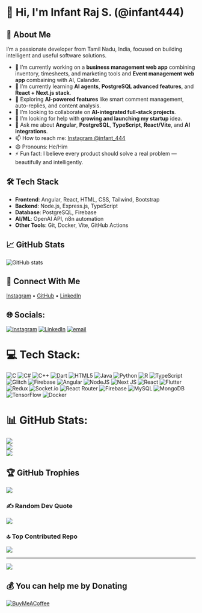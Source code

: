 # 👋 Hi, I'm Infant Raj S. (@infant444)

<!-- Optionally, you can add a banner or badge here -->

## 🚀 About Me
I’m a passionate  developer from Tamil Nadu, India, focused on building intelligent and useful software solutions.

- 🔭 I’m currently working on a **business management web app** combining inventory, timesheets, and marketing tools and **Event management web app** combaining with AI, Calander.
- 🌱 I’m currently learning **AI agents**, **PostgreSQL advanced features**, and **React + Next.js stack**.
- 🧠 Exploring **AI-powered features** like smart comment management, auto-replies, and content analysis.
- 👯 I’m looking to collaborate on **AI-integrated full-stack projects**.
- 🤔 I’m looking for help with **growing and launching my startup** idea.
- 💬 Ask me about **Angular**, **PostgreSQL**, **TypeScript**, **React/Vite**, and **AI integrations**.
- 📫 How to reach me: [Instagram @infant_444](https://instagram.com/infant_444)
- 😄 Pronouns: He/Him
- ⚡ Fun fact: I believe every product should solve a real problem — beautifully and intelligently.

## 🛠️ Tech Stack
- **Frontend**: Angular, React, HTML, CSS, Tailwind, Bootstrap  
- **Backend**: Node.js, Express.js, TypeScript  
- **Database**: PostgreSQL, Firebase  
- **AI/ML**: OpenAI API, n8n automation  
- **Other Tools**: Git, Docker, Vite, GitHub Actions

## 📈 GitHub Stats
![GitHub stats](https://github-readme-stats.vercel.app/api?username=infant444&show_icons=true&theme=tokyonight)

## 🔗 Connect With Me
[Instagram](https://instagram.com/infant_444) • [GitHub](https://github.com/infant444)  • [LinkedIn](https://www.linkedin.com/in/infant-raj-s-71aa1623a/)


## 🌐 Socials:
[![Instagram](https://img.shields.io/badge/Instagram-%23E4405F.svg?logo=Instagram&logoColor=white)](https://instagram.com/infant_444) [![LinkedIn](https://img.shields.io/badge/LinkedIn-%230077B5.svg?logo=linkedin&logoColor=white)](https://linkedin.com/in/infant-raj-s-71aa1623a) [![email](https://img.shields.io/badge/Email-D14836?logo=gmail&logoColor=white)](mailto:infant0467@gmail.com) 

# 💻 Tech Stack:
![C](https://img.shields.io/badge/c-%2300599C.svg?style=plastic&logo=c&logoColor=white) ![C#](https://img.shields.io/badge/c%23-%23239120.svg?style=plastic&logo=csharp&logoColor=white) ![C++](https://img.shields.io/badge/c++-%2300599C.svg?style=plastic&logo=c%2B%2B&logoColor=white) ![Dart](https://img.shields.io/badge/dart-%230175C2.svg?style=plastic&logo=dart&logoColor=white) ![HTML5](https://img.shields.io/badge/html5-%23E34F26.svg?style=plastic&logo=html5&logoColor=white) ![Java](https://img.shields.io/badge/java-%23ED8B00.svg?style=plastic&logo=openjdk&logoColor=white) ![Python](https://img.shields.io/badge/python-3670A0?style=plastic&logo=python&logoColor=ffdd54) ![R](https://img.shields.io/badge/r-%23276DC3.svg?style=plastic&logo=r&logoColor=white) ![TypeScript](https://img.shields.io/badge/typescript-%23007ACC.svg?style=plastic&logo=typescript&logoColor=white) ![Glitch](https://img.shields.io/badge/glitch-%233333FF.svg?style=plastic&logo=glitch&logoColor=white) ![Firebase](https://img.shields.io/badge/firebase-%23039BE5.svg?style=plastic&logo=firebase) ![Angular](https://img.shields.io/badge/angular-%23DD0031.svg?style=plastic&logo=angular&logoColor=white) ![NodeJS](https://img.shields.io/badge/node.js-6DA55F?style=plastic&logo=node.js&logoColor=white) ![Next JS](https://img.shields.io/badge/Next-black?style=plastic&logo=next.js&logoColor=white) ![React](https://img.shields.io/badge/react-%2320232a.svg?style=plastic&logo=react&logoColor=%2361DAFB) ![Flutter](https://img.shields.io/badge/Flutter-%2302569B.svg?style=plastic&logo=Flutter&logoColor=white) ![Redux](https://img.shields.io/badge/redux-%23593d88.svg?style=plastic&logo=redux&logoColor=white) ![Socket.io](https://img.shields.io/badge/Socket.io-black?style=plastic&logo=socket.io&badgeColor=010101) ![React Router](https://img.shields.io/badge/React_Router-CA4245?style=plastic&logo=react-router&logoColor=white) ![Firebase](https://img.shields.io/badge/firebase-a08021?style=plastic&logo=firebase&logoColor=ffcd34) ![MySQL](https://img.shields.io/badge/mysql-4479A1.svg?style=plastic&logo=mysql&logoColor=white) ![MongoDB](https://img.shields.io/badge/MongoDB-%234ea94b.svg?style=plastic&logo=mongodb&logoColor=white) ![TensorFlow](https://img.shields.io/badge/TensorFlow-%23FF6F00.svg?style=plastic&logo=TensorFlow&logoColor=white) ![Docker](https://img.shields.io/badge/docker-%230db7ed.svg?style=plastic&logo=docker&logoColor=white)
# 📊 GitHub Stats:
![](https://github-readme-stats.vercel.app/api?username=infant444&theme=dark&hide_border=false&include_all_commits=false&count_private=false)<br/>
![](https://github-readme-streak-stats.herokuapp.com/?user=infant444&theme=dark&hide_border=false)<br/>
![](https://github-readme-stats.vercel.app/api/top-langs/?username=infant444&theme=dark&hide_border=false&include_all_commits=false&count_private=false&layout=compact)

## 🏆 GitHub Trophies
![](https://github-profile-trophy.vercel.app/?username=infant444&theme=holi&no-frame=true&no-bg=false&margin-w=4)

### ✍️ Random Dev Quote
![](https://quotes-github-readme.vercel.app/api?type=horizontal&theme=radical)

### 🔝 Top Contributed Repo
![](https://github-contributor-stats.vercel.app/api?username=infant444&limit=5&theme=dark&combine_all_yearly_contributions=true)

---
[![](https://visitcount.itsvg.in/api?id=infant444&icon=0&color=0)](https://visitcount.itsvg.in)

  ## 💰 You can help me by Donating
  [![BuyMeACoffee](https://img.shields.io/badge/Buy%20Me%20a%20Coffee-ffdd00?style=for-the-badge&logo=buy-me-a-coffee&logoColor=black)](https://buymeacoffee.com/infant444) 

  
<!-- Proudly created with GPRM ( https://gprm.itsvg.in ) -->
